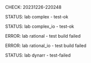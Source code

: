 CHECK: 20231226-220248
STATUS: lab complex - test-ok
STATUS: lab complex_io - test-ok
ERROR: lab rational - test build failed
ERROR: lab rational_io - test build failed
STATUS: lab dynarr - test-failed
